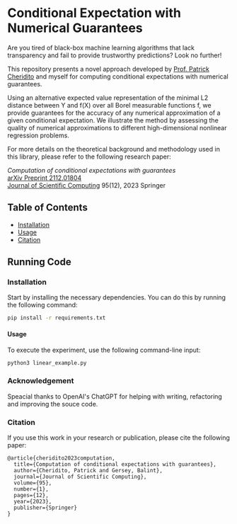 # Conditional Expectation with Numerical Guarantees

Are you tired of black-box machine learning algorithms that lack transparency and fail to provide trustworthy predictions? Look no further!

This repository presents a novel approach developed by [Prof. Patrick Cheridito](https://people.math.ethz.ch/~patrickc/) and myself for computing conditional expectations with numerical guarantees.

Using an alternative expected value representation of the minimal L2 distance between Y and f(X) over all Borel measurable functions f, we provide guarantees for the accuracy of any numerical approximation of a given conditional expectation. We illustrate the method by assessing the quality of numerical approximations to different high-dimensional nonlinear regression problems.


For more details on the theoretical background and methodology used in this library, please refer to the following research paper:

<em>Computation of conditional expectations with guarantees</em><br>
<a href="https://arxiv.org/abs/2112.01804">arXiv Preprint 2112.01804</a><br>
<a href="https://link.springer.com/article/10.1007/s10915-023-02130-8">Journal of Scientific Computing</a>
95(12), 2023 Springer

## Table of Contents

- [Installation](#installation)
- [Usage](#usage)
- [Citation](#citation)

## Running Code

### Installation

Start by installing the necessary dependencies. You can do this by running the following command:

```bash
pip install -r requirements.txt
```


#### Usage

To execute the experiment, use the following command-line input:

```bash
python3 linear_example.py
```

### Acknowledgement

Speacial thanks to OpenAI's ChatGPT for helping with writing, refactoring and improving the souce code. 


### Citation

If you use this work in your research or publication, please cite the following paper:

```commandline
@article{cheridito2023computation,
  title={Computation of conditional expectations with guarantees},
  author={Cheridito, Patrick and Gersey, Balint},
  journal={Journal of Scientific Computing},
  volume={95},
  number={1},
  pages={12},
  year={2023},
  publisher={Springer}
}
```
